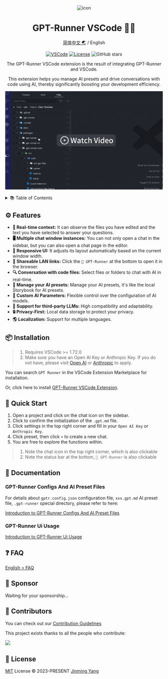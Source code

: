 <div align="center">
<img src="https://github.com/nicepkg/vr360/assets/35005637/102953c3-e804-46db-b0b3-acc26a8d37da" alt="icon"/>

<h1 align="center">GPT-Runner VSCode 🧑‍💻</h1>

[简体中文 🌏](https://github.com/nicepkg/gpt-runner/tree/main/packages/gpt-runner-vscode/README_CN.md) / English

[![VSCode](https://img.shields.io/badge/VSCode-Extension-blue?logo=visualstudiocode)](https://marketplace.visualstudio.com/items?itemName=nicepkg.gpt-runner) [![License](https://img.shields.io/github/license/nicepkg/gpt-runner)](https://github.com/nicepkg/gpt-runner/blob/main/LICENSE)
![GitHub stars](https://img.shields.io/github/stars/nicepkg/gpt-runner?style=social)

The GPT-Runner VSCode extension is the result of integrating GPT-Runner and VSCode.

This extension helps you manage AI presets and drive conversations with code using AI, thereby significantly boosting your development efficiency.

[![GPT-Runner Intro](https://raw.githubusercontent.com/2214962083/2214962083/main/gpt-runner-vscode-intro.gif)](https://user-images.githubusercontent.com/35005637/252378643-f0d053ac-88db-4b92-966a-75a411a1ce6c.mp4 "GPT-Runner Intro")

</div>

<details>
<summary> 📚 Table of Contents</summary><br>

- [⚙️ Features](#️-features)
- [📦 Installation](#-installation)
- [🚀 Quick Start](#-quick-start)
- [📖 Documentation](#-documentation)
  - [GPT-Runner Configs And AI Preset Files](#gpt-runner-configs-and-ai-preset-files)
  - [GPT-Runner Ui Usage](#gpt-runner-ui-usage)
- [❓ FAQ](#-faq)
- [💖 Sponsor](#-sponsor)
- [🤝 Contributors](#-contributors)
- [📜 License](#-license)

<br></details>

## ⚙️ Features

- **📁 Real-time context:** It can observe the files you have edited and the text you have selected to answer your questions.
- **🖥️ Multiple chat window instances:** You can not only open a chat in the sidebar, but you can also open a chat page in the editor.
- **📱 Responsive UI:** It adjusts its layout automatically based on the current window width.
- **🔗 Shareable LAN links:** Click the `🚀 GPT-Runner` at the bottom to open it in the browser.
- **🔍 Conversation with code files:** Select files or folders to chat with AI in real-time.
- **🔖 Manage your AI presets:** Manage your AI presets, it's like the local Storybook for AI presets.
- **🤖 Custom AI Parameters:** Flexible control over the configuration of AI models.
- **🔌 Support for third-party LLMs:** High compatibility and adaptability.
- **🔒 Privacy-First:** Local data storage to protect your privacy.
- **🌎 Localization:** Support for multiple languages.

## 📦 Installation

> 1. Requires VSCode >= 1.72.0
> 2. Make sure you have an Open AI Key or Anthropic Key. If you do not have, please visit [Open AI](https://platform.openai.com/account/api-keys) or [Anthropic](https://www.anthropic.com/product/) to apply.

You can search `GPT Runner` in the VSCode Extension Marketplace for installation.

Or, click here to install [GPT-Runner VSCode Extension](https://marketplace.visualstudio.com/items?itemName=nicepkg.gpt-runner).

## 🚀 Quick Start

1. Open a project and click on the chat icon on the sidebar.
2. Click to confirm the initialization of the `.gpt.md` file.
3. Click settings in the top right corner and fill in your `Open AI Key` or `Anthropic Key`.
4. Click preset, then click `+` to create a new chat.
5. You are free to explore the functions within.

> 1. Note the chat icon in the top right corner, which is also clickable
> 2. Note the status bar at the bottom, `🚀 GPT-Runner` is also clickable

## 📖 Documentation

### GPT-Runner Configs And AI Preset Files

For details about `gptr.config.json` configuration file, `xxx.gpt.md` AI preset file, `.gpt-runner` special directory, please refer to here:

[Introduction to GPT-Runner Configs And AI Preset Files](https://github.com/nicepkg/gpt-runner/blob/main/docs/gpt-config.en.md)

### GPT-Runner Ui Usage

[Introduction to GPT-Runner Ui Usage](https://github.com/nicepkg/gpt-runner/blob/main/docs/ui-usage.en.md)


## ❓ FAQ

[English > FAQ](https://github.com/nicepkg/gpt-runner/tree/main/docs/faq.en.md)

## 💖 Sponsor

Waiting for your sponsorship...

## 🤝 Contributors

You can check out our [Contribution Guidelines](https://github.com/nicepkg/gpt-runner/tree/main/CONTRIBUTING.md)

This project exists thanks to all the people who contribute:

<a href="https://github.com/nicepkg/gpt-runner/graphs/contributors">
  <img src="https://contrib.rocks/image?repo=nicepkg/gpt-runner" />
</a>

## 📜 License

[MIT](https://github.com/nicepkg/gpt-runner/tree/main/LICENSE) License &copy; 2023-PRESENT [Jinming Yang](https://github.com/2214962083)
